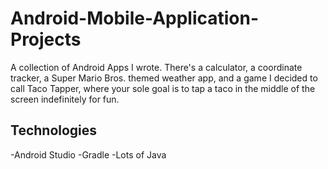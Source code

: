 # Android-Mobile-Application-Projects
A collection of Android Apps I wrote. There's a calculator, a coordinate tracker, a Super Mario Bros. themed weather app, and a game I decided to call Taco Tapper, where your sole goal is to tap a taco in the middle of the screen indefinitely for fun.

## Technologies
-Android Studio
-Gradle
-Lots of Java
